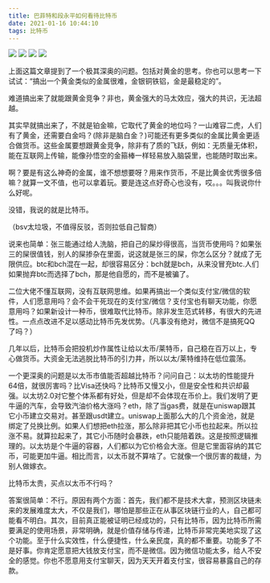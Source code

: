 ```yaml
---
title: 巴菲特和段永平如何看待比特币
date: 2021-01-16 10:44:10
tags: 比特币
---
```

![](/image/bafeite.png)
![](/image/bafeite1.png)
![](/image/bafeite2.png)
![](/image/bafeite3.png)

上面这篇文章提到了一个极其深奥的问题。包括对黄金的思考。你也可以思考一下试试：“搞出一个黄金类似的金属很难，金银铜铁铝，金是最稳定的”。

难道搞出来了就能跟黄金竞争？非也，黄金强大的马太效应，强大的共识，无法超越。

其实早就搞出来了，不就是铂金嘛，它取代了黄金的地位吗？一山难容二虎，人们有了黄金，还需要白金吗？(除非是脑白金？)可能还有更多类似的金属比黄金更适合做货币。这些金属要想跟黄金竞争，除非有了质的飞跃，例如：无质量无体积，能在互联网上传输，能像孙悟空的金箍棒一样轻易放入脑袋里，也能随时取出来。

啊？要是有这么神奇的金属，谁不想想要呀？用来作货币，不是比黄金优秀很多倍嘛？就算一文不值，也可以拿着玩。要是连这点好奇心也没有，哎。。。叫我说你什么好呢。

没错，我说的就是比特币。

（bsv太垃圾，不值得反驳，否则拉低自己智商）

说来也简单：张三能通过给人洗脑，把自己的屎炒得很高，当货币使用吗？如果张三的屎很值钱，别人的屎掺杂在里面，说这就是张三的屎，你怎么区分？就成了无限供应。btc和bch混在一起，却很容易区分：bch就是bch，从来没冒充btc.人们如果抛弃btc而选择了bch，那是他自愿的，而不是被骗了。

二位大佬不懂互联网，没有互联网思维。如果再搞出一个类似支付宝/微信的软件，人们愿意用吗？会不会干死现在的支付宝/微信？支付宝也有聊天功能，你愿意用吗？如果新设计一种币，很难取代比特币。除非发生范式转移，有很大的先进性。一点点改进不足以感动比特币先发优势。（凡事没有绝对，微信不是搞死QQ了吗？）

几年以后，比特币会把投机炒作属性让给以太币/莱特币，自己稳在百万以上，专心做货币。大资金无法逃脱比特币的引力井，所以以太/莱特维持在低位震荡。

一个更深奥的问题是以太币市值能否超越比特币？问问自己：以太坊的性能提升64倍，就很厉害吗？比Visa还快吗？比特币又慢又小，但是安全性和共识却最强。以太坊2.0对它整个体系都有好处，但是却不会体现在币价上。我们发明了更牛逼的汽车，会导致汽油价格大涨吗？eth，除了当gas费，就是在uniswap跟其它小币建立交易对。甚至跟usdt建立。uniswap上面那么大的几个资金池，就是绑定了兑换比例。如果人们想把eth拉涨，那么除非把其它小币也拉起来。所以拉涨不易。就算拉起来了，其它小币随时会暴跌，eth只能陪着跌。这是按照逻辑推理的。以太坊是个牛逼的容器，人们都以为它价格会大涨。但是它里面容纳的其它币，可能更加牛逼。相比而言，以太币就不算啥了。它就像一个很厉害的裁缝，为别人做嫁衣。

比特币太贵，买点以太币不行吗？

答案很简单：不行。原因有两个方面：首先，我们都不是技术大拿，预测区块链未来的发展难度太大，不仅是我们，哪怕是那些正在从事区块链行业的人，自己都可能看不明白。其次，目前真正能被证明已经成功的，只有比特币，因为比特币所需要满足的使用场景，非常明确，就是价值存储与传递，比特币非常完美地实现了这个功能。至于什么实效性，什么便捷性，什么亲民度，真的都不重要。功能多了不是好事。你肯定愿意把大钱放支付宝，而不是微信。因为微信功能太多，给人不安全的感觉。你也不愿意用支付宝聊天，因为天天开着支付宝，很容易暴露自己的存款。